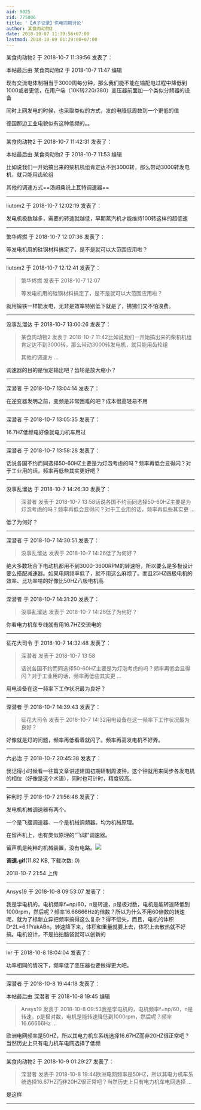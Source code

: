 ```yaml
---
aid: 9025
zid: 775006
title: '【点子记录】供电同期讨论'
author: 某食肉动物2
date: 2018-10-07 11:39:56+07:00
lastmod: 2018-10-09 01:29:00+07:00
---
```


某食肉动物2 于 2018-10-7 11:39:56 发表了：

本帖最后由 某食肉动物2 于 2018-10-7 11:47 编辑 

现有交流电体制相当于3000周每分钟，那么我们能不能在输配电过程中降低到1000或者更低，在用户端（10K转220/380）变压器前面加一个类似分频器的设备

同时上网发电的时候，也采取类似的方式，发的电降低周数到一个更低的值

德国那边工业电貌似有这种低频的。。

---------

某食肉动物2 于 2018-10-7 11:42:31 发表了：

本帖最后由 某食肉动物2 于 2018-10-7 11:53 编辑 

比如说我们一开始搞出来的柴机机组肯定达不到3000转，那么带动3000转发电机，就只能用齿轮组

其他的调速方式==汤姆桑说上瓦特调速器==

---------

liutom2 于 2018-10-7 12:02:19 发表了：

发电机极数越多，需要的转速就越低，早期蒸汽机才能维持100转这样的超低速

---------

繁华烬燃 于 2018-10-7 12:07:36 发表了：

等发电机用的硅钢材料搞定了，是不是就可以大范围应用啦？

---------

liutom2 于 2018-10-7 12:12:41 发表了：

> 繁华烬燃 发表于 2018-10-7 12:07
> 
> 等发电机用的硅钢材料搞定了，是不是就可以大范围应用啦？



就用锻铁一样能发电，无非是效率特别低下就是了，狒狒们又不怕浪费。

---------

没事乱溜达 于 2018-10-7 13:00:26 发表了：

> 某食肉动物2 发表于 2018-10-7 11:42比如说我们一开始搞出来的柴机机组肯定达不到3000转，那么带动3000转发电机，就只能用齿轮组
> 
> 其他的调速方 ...



调速器的目的是恒定输出吧？齿轮是放大缩小？

---------

深潜者 于 2018-10-7 13:04:14 发表了：

在逆变器发明之前，变频是非常困难的吧？成本很高轻易不用

---------

深潜者 于 2018-10-7 13:05:35 发表了：

16.7HZ低频电好像就电力机车用过

---------

深潜者 于 2018-10-7 13:58:28 发表了：

话说各国不约而同选择50-60HZ主要是为灯泡考虑的吗？频率再低会显得闪？对于工业用的话，频率再低些其实更好吧？

---------

没事乱溜达 于 2018-10-7 14:26:30 发表了：

> 深潜者 发表于 2018-10-7 13:58话说各国不约而同选择50-60HZ主要是为灯泡考虑的吗？频率再低会显得闪？对于工业用的话，频率再低些其实更 ...



低了为何好？

---------

深潜者 于 2018-10-7 14:30:51 发表了：

> 没事乱溜达 发表于 2018-10-7 14:26低了为何好？



绝大多数场合下电动机都用不到3000-3600RPM的转速呀，所以要么是多极设计要么搭配减速器。如果电网频率低了，就不用这么麻烦了。而且25HZ四极电机的效率、比功率啥的好像比50HZ八极电机高

---------

深潜者 于 2018-10-7 14:31:20 发表了：

> 没事乱溜达 发表于 2018-10-7 14:26低了为何好？



你看电力机车专线就有用16.7HZ交流电的

---------

征花大司令 于 2018-10-7 14:32:48 发表了：

> 深潜者 发表于 2018-10-7 13:58
> 
> 话说各国不约而同选择50-60HZ主要是为灯泡考虑的吗？频率再低会显得闪？对于工业用的话，频率再低些其实更 ...



用电设备在这一频率下工作状况最为良好？

---------

深潜者 于 2018-10-7 14:39:43 发表了：

> 征花大司令 发表于 2018-10-7 14:32用电设备在这一频率下工作状况最为良好？



好像就是灯的问题，频率再低看着就闪了。频率再高发电机不好弄。

---------

六必治 于 2018-10-7 20:45:38 发表了：

我记得小时候看一往篇文章讲述建国初期研制周波钟，这个钟就用来同步各发电机的相位（好像是这个术语），同时也可计时，精度较高。

---------

钟利时 于 2018-10-7 21:56:48 发表了：

发电机机械调速器有两个。

一个是飞摆调速器、一个是机械调频器。均为机械原理。

在留声机上，也有类似原理的“飞球”调速器。

留声机是纯粹的机械装置，没有电路。![](https://cdn.jsdelivr.net/gh/lzjluzijie/beichao@main/img/215435m19x8ut60uvm118c.gif)



**调速.gif**(11.82 KB, 下载次数: 0)



2018-10-7 21:54 上传

---------

Ansys19 于 2018-10-8 09:53:07 发表了：

我是学电机的，电机频率f=np/60，n是转速，p是极对数，电机是能转速降低到1000rpm，然后呢？频率16.66666Hz的倍数？所以为什么不用60倍数的转速呢，就为了标新立异把频率搞得这么复杂？得不偿失，而且，电机的体积D^2L=6.1P/akABn，转速降下来，体积和重量就要上去，体积上去散热就不好搞。电机设计，不是拍拍脑袋就可以创新的

---------

lxr 于 2018-10-8 18:04:04 发表了：

功率相同的情况下，频率低了变压器也要做得更大吧。

---------

深潜者 于 2018-10-8 19:44:18 发表了：

本帖最后由 深潜者 于 2018-10-8 19:45 编辑 


> 
> Ansys19 发表于 2018-10-8 09:53我是学电机的，电机频率f=np/60，n是转速，p是极对数，电机是能转速降低到1000rpm，然后呢？频率16.66666Hz ...



欧洲电网频率是50HZ，所以其电力机车系统选择16.67HZ而非20HZ很正常吧？当然历史上只有电力机车电网选择了低频

---------

某食肉动物2 于 2018-10-9 01:29:27 发表了：

> 深潜者 发表于 2018-10-8 19:44欧洲电网频率是50HZ，所以其电力机车系统选择16.67HZ而非20HZ很正常吧？当然历史上只有电力机车电网选择 ...



是这样

---------


